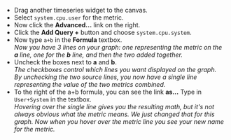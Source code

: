 * Drag another timeseries widget to the canvas.
* Select `system.cpu.user` for the metric.
* Now click the **Advanced...** link on the right.
* Click the **Add Query +** button and choose `system.cpu.system`.
* Now type `a+b` in the **Formula** textbox. <br>
  *Now you have 3 lines on your graph: one representing the metric on the **a** line, one for the **b** line, and then the two added together.*
* Uncheck the boxes next to **a** and **b**.<br>
  *The checkboxes control which lines you want displayed on the graph. By unchecking the two source lines, you now have a single line representing the value of the two metrics combined.*
* To the right of the a+b formula, you can see the link **as...** Type in `User+System` in the textbox.<br>
  *Hovering over the single line gives you the resulting math, but it's not always obvious what the metric means. We just changed that for this graph. Now when you hover over the metric line you see your new name for the metric.*
